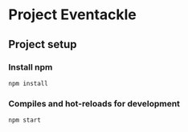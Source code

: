 # Project Eventackle

## Project setup


### Install npm
```
npm install
```

### Compiles and hot-reloads for development
```
npm start 
```
